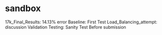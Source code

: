 # sandbox

17k_Final_Results: 14.13% error
Baseline: First Test
Load_Balancing_attempt: discussion
Validation Testing: Sanity Test Before submission